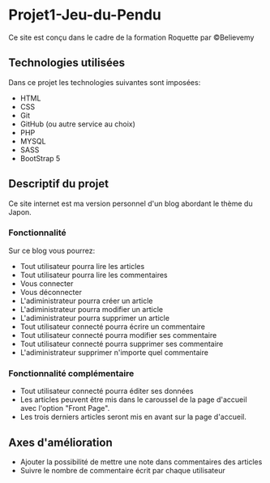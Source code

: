 # Projet1-Jeu-du-Pendu

Ce site est conçu dans le cadre de la formation Roquette par ©Believemy

## Technologies utilisées

Dans ce projet les technologies suivantes sont imposées:
- HTML
- CSS
- Git
- GitHub (ou autre service au choix)
- PHP
- MYSQL
- SASS
- BootStrap 5

## Descriptif du projet

Ce site internet est ma version personnel d'un blog abordant le thème du Japon.

### Fonctionnalité

Sur ce blog vous pourrez:

- Tout utilisateur pourra lire les articles
- Tout utilisateur pourra lire les commentaires
- Vous connecter
- Vous déconnecter
- L'adiministrateur pourra créer un article
- L'adiministrateur pourra modifier un article
- L'adiministrateur pourra supprimer un article
- Tout utilisateur connecté pourra écrire un commentaire
- Tout utilisateur connecté pourra modifier ses commentaire
- Tout utilisateur connecté pourra supprimer ses commentaire
- L'adiministrateur supprimer n'importe quel commentaire

### Fonctionnalité complémentaire

- Tout utilisateur connecté pourra éditer ses données
- Les articles peuvent être mis dans le caroussel de la page d'accueil avec l'option "Front Page".
- Les trois derniers articles seront mis en avant sur la page d'accueil.

## Axes d'amélioration

- Ajouter la possibilité de mettre une note dans commentaires des articles
- Suivre le nombre de commentaire écrit par chaque utilisateur

